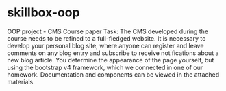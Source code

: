 # skillbox-oop
OOP project - CMS
Course paper
Task:
The CMS developed during the course needs to be refined to a full-fledged website.
It is necessary to develop your personal blog site, where anyone can
register and leave comments on any blog entry and subscribe
to receive notifications about a new blog article.
You determine the appearance of the page yourself, but using the bootstrap v4 framework,
which we connected in one of our homework.
Documentation and components can be viewed in the attached materials.
